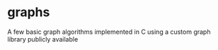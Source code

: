 # graphs
A few basic graph algorithms implemented in C using a custom graph library publicly available
